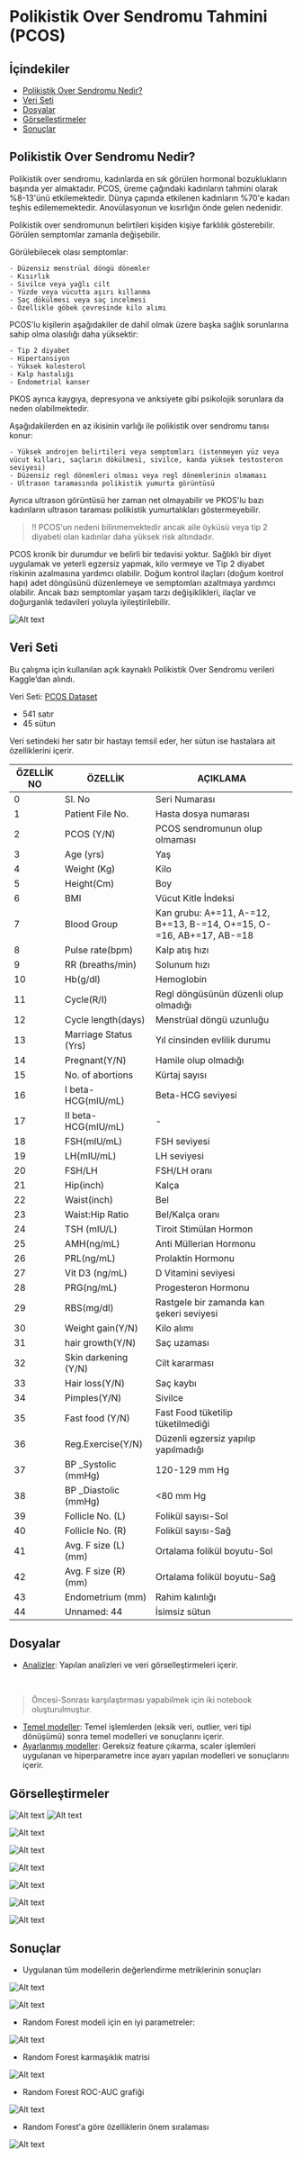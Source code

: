 # Polikistik Over Sendromu Tahmini (PCOS)



## İçindekiler
- [Polikistik Over Sendromu Nedir?](#Polikistik-Over-Sendromu-Nedir?)
- [Veri Seti](#Veri-Seti)
- [Dosyalar](#Dosyalar)
- [Görselleştirmeler](#Görselleştirmeler)
- [Sonuçlar](#Sonuçlar)


## Polikistik Over Sendromu Nedir?
Polikistik over sendromu,  kadınlarda en sık görülen hormonal bozuklukların başında yer almaktadır. PCOS, üreme çağındaki kadınların tahmini olarak %8-13'ünü etkilemektedir. Dünya çapında etkilenen kadınların %70'e kadarı teşhis edilememektedir. Anovülasyonun ve kısırlığın önde gelen nedenidir.

Polikistik over sendromunun belirtileri kişiden kişiye farklılık gösterebilir. Görülen semptomlar zamanla değişebilir.

Görülebilecek olası semptomlar:
```
- Düzensiz menstrüal döngü dönemler
- Kısırlık
- Sivilce veya yağlı cilt
- Yüzde veya vücutta aşırı kıllanma
- Saç dökülmesi veya saç incelmesi
- Özellikle göbek çevresinde kilo alımı
```

PCOS'lu kişilerin aşağıdakiler de dahil olmak üzere başka sağlık sorunlarına sahip olma olasılığı daha yüksektir:
```
- Tip 2 diyabet
- Hipertansiyon 
- Yüksek kolesterol
- Kalp hastalığı
- Endometrial kanser 
```
PKOS ayrıca kaygıya, depresyona ve anksiyete gibi psikolojik sorunlara da neden olabilmektedir. 

Aşağıdakilerden en az ikisinin varlığı ile polikistik over sendromu tanısı konur:
```
- Yüksek androjen belirtileri veya semptomları (istenmeyen yüz veya vücut kılları, saçların dökülmesi, sivilce, kanda yüksek testosteron seviyesi)
- Düzensiz regl dönemleri olması veya regl dönemlerinin olmaması
- Ultrason taramasında polikistik yumurta görüntüsü
```

Ayrıca ultrason görüntüsü her zaman net olmayabilir ve PKOS'lu bazı kadınların ultrason taraması polikistik yumurtalıkları göstermeyebilir.

> !! PCOS'un nedeni bilinmemektedir ancak aile öyküsü veya tip 2 diyabeti olan kadınlar daha yüksek risk altındadır.

PCOS kronik bir durumdur ve belirli bir tedavisi yoktur. 
Sağlıklı bir diyet uygulamak ve yeterli egzersiz yapmak, kilo vermeye ve Tip 2 diyabet riskinin azalmasına yardımcı olabilir. 
Doğum kontrol ilaçları (doğum kontrol hapı) adet döngüsünü düzenlemeye ve semptomları azaltmaya yardımcı olabilir.
Ancak bazı semptomlar yaşam tarzı değişiklikleri, ilaçlar ve doğurganlık tedavileri yoluyla iyileştirilebilir.  

![Alt text](analysis-images/pcos_nonpcos.png)

## Veri Seti
Bu çalışma için kullanılan açık kaynaklı Polikistik Over Sendromu verileri Kaggle’dan alındı.​

Veri Seti: [PCOS Dataset](https://www.kaggle.com/datasets/shreyasvedpathak/pcos-dataset)
* 541 satır​
* 45 sütun​

Veri setindeki her satır bir hastayı temsil eder, her sütun ise hastalara ait özelliklerini içerir.
<br/>

 |**ÖZELLİK NO**|**ÖZELLİK**|**AÇIKLAMA**|
 |---|---|---|
 0   |Sl. No | Seri Numarası  
 1   |Patient File No. | Hasta dosya numarası 
 2   |PCOS (Y/N) | PCOS sendromunun olup olmaması
 3   |Age (yrs) | Yaş    
 4   |Weight (Kg) | Kilo      
 5   |Height(Cm) | Boy              
 6   |BMI | Vücut Kitle İndeksi                   
 7   |Blood Group | Kan grubu: A+=11, A-=12, B+=13, B-=14, O+=15, O-=16, AB+=17, AB-=18           
 8   |Pulse rate(bpm) | Kalp atış hızı         
 9   |RR (breaths/min) | Solunum hızı    
 10  |Hb(g/dl) | Hemoglobin                
 11  |Cycle(R/I) | Regl döngüsünün düzenli olup olmadığı          
 12  |Cycle length(days) | Menstrüal döngü uzunluğu       
 13  |Marriage Status (Yrs) | Yıl cinsinden evlilik durumu
 14  |Pregnant(Y/N) | Hamile olup olmadığı            
 15  |No. of abortions | Kürtaj sayısı         
 16  |I beta-HCG(mIU/mL) | Beta-HCG seviyesi  
 17  |II beta-HCG(mIU/mL) | -  
 18  |FSH(mIU/mL) | FSH seviyesi              
 19  |LH(mIU/mL) | LH seviyesi               
 20  |FSH/LH | FSH/LH oranı                   
 21  |Hip(inch) | Kalça                 
 22  |Waist(inch) | Bel                
 23  |Waist:Hip Ratio | Bel/Kalça oranı         
 24  |TSH (mIU/L) | Tiroit Stimülan Hormon            
 25  |AMH(ng/mL) | Anti Müllerian Hormonu
 26  |PRL(ng/mL) | Prolaktin Hormonu               
 27  |Vit D3 (ng/mL) | D Vitamini seviyesi         
 28  |PRG(ng/mL) | Progesteron Hormonu              
 29  |RBS(mg/dl) | Rastgele bir zamanda kan şekeri seviyesi                
 30  |Weight gain(Y/N) | Kilo alımı        
 31  |hair growth(Y/N) | Saç uzaması        
 32  |Skin darkening (Y/N) | Cilt kararması
 33  |Hair loss(Y/N) | Saç kaybı          
 34  |Pimples(Y/N) | Sivilce            
 35  |Fast food (Y/N) | Fast Food tüketilip tüketilmediği         
 36  |Reg.Exercise(Y/N) | Düzenli egzersiz yapılıp yapılmadığı      
 37  |BP _Systolic (mmHg) | 120-129 mm Hg      
 38  |BP _Diastolic (mmHg) | <80 mm Hg    
 39  |Follicle No. (L) | Folikül sayısı-Sol      
 40  |Follicle No. (R) | Folikül sayısı-Sağ   
 41  |Avg. F size (L) (mm) | Ortalama folikül boyutu-Sol   
 42  |Avg. F size (R) (mm) | Ortalama folikül boyutu-Sağ    
 43  |Endometrium (mm) | Rahim kalınlığı         
 44  |Unnamed: 44 | İsimsiz sütun

## Dosyalar
* [Analizler](analysis.ipynb): Yapılan analizleri ve veri görselleştirmeleri içerir.
<br/>

> Öncesi-Sonrası karşılaştırması yapabilmek için iki notebook oluşturulmuştur.
* [Temel modeller](base_models.ipynb): Temel işlemlerden (eksik veri, outlier, veri tipi dönüşümü) sonra temel modelleri ve sonuçlarını içerir.
* [Ayarlanmış modeller](tuned_models.ipynb): Gereksiz feature çıkarma, scaler işlemleri uygulanan ve hiperparametre ince ayarı yapılan modelleri ve sonuçlarını içerir.

## Görselleştirmeler
![Alt text](analysis-images/image-1.png)  ![Alt text](analysis-images/image.png) 

![Alt text](analysis-images/image-2.png)

![Alt text](analysis-images/image-3.png)

![Alt text](analysis-images/image-6.png)

![Alt text](analysis-images/image-4.png)

![Alt text](analysis-images/image-5.png)

![Alt text](analysis-images/image-7.png)

## Sonuçlar
* Uygulanan tüm modellerin değerlendirme metriklerinin sonuçları

![Alt text](analysis-images/comp_table.png)

![Alt text](analysis-images/comparison.png)

* Random Forest modeli için en iyi parametreler:

![Alt text](analysis-images/bestparams.png)

* Random Forest karmaşıklık matrisi

![Alt text](analysis-images/confusionmatrix.png)

* Random Forest ROC-AUC grafiği

![Alt text](analysis-images/roc.png)

* Random Forest'a göre özelliklerin önem sıralaması 

![Alt text](analysis-images/featureimportance.png)
